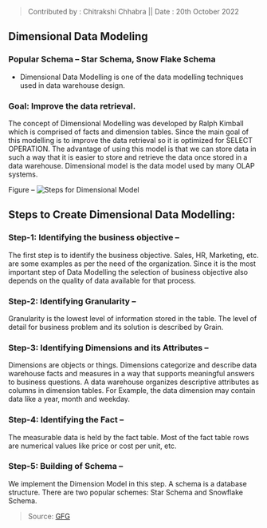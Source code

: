 > Contributed by : Chitrakshi Chhabra || Date : 20th October 2022

## Dimensional Data Modeling

### Popular Schema – Star Schema, Snow Flake Schema 


* Dimensional Data Modelling is one of the data modelling techniques used in data warehouse design. 

### Goal: Improve the data retrieval.
The concept of Dimensional Modelling was developed by Ralph Kimball which is comprised of facts and dimension tables. Since the main goal of this modelling is to improve the data retrieval so it is optimized for SELECT OPERATION. The advantage of using this model is that we can store data in such a way that it is easier to store and retrieve the data once stored in a data warehouse. Dimensional model is the data model used by many OLAP systems. 

Figure – ![Steps for Dimensional Model](https://media.geeksforgeeks.org/wp-content/uploads/222-11.png) 

## Steps to Create Dimensional Data Modelling: 

### Step-1: Identifying the business objective – 
The first step is to identify the business objective. Sales, HR, Marketing, etc. are some examples as per the need of the organization. Since it is the most important step of Data Modelling the selection of business objective also depends on the quality of data available for that process. 
 
### Step-2: Identifying Granularity – 
Granularity is the lowest level of information stored in the table. The level of detail for business problem and its solution is described by Grain. 
 
### Step-3: Identifying Dimensions and its Attributes – 
Dimensions are objects or things. Dimensions categorize and describe data warehouse facts and measures in a way that supports meaningful answers to business questions. A data warehouse organizes descriptive attributes as columns in dimension tables. For Example, the data dimension may contain data like a year, month and weekday. 
 
### Step-4: Identifying the Fact – 
The measurable data is held by the fact table. Most of the fact table rows are numerical values like price or cost per unit, etc. 
 
### Step-5: Building of Schema – 
We implement the Dimension Model in this step. A schema is a database structure. There are two popular schemes: Star Schema and Snowflake Schema. 

> Source: [GFG](https://www.geeksforgeeks.org/dimensional-data-modeling/)